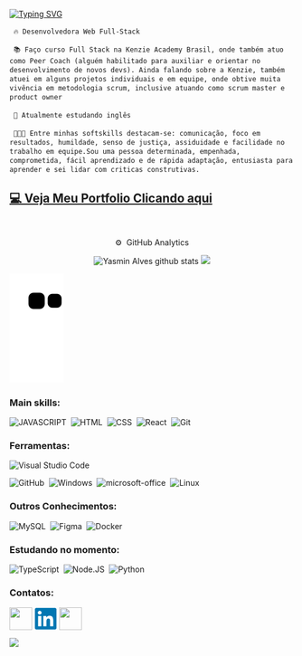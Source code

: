 [![Typing SVG](https://readme-typing-svg.herokuapp.com/?color=F73BE0&size=35&center=true&vCenter=true&width=1000&lines=Olá,+Meu+Nome+é+Yasmin+Alves;Dev+Full+Stack;+:%29)](https://git.io/typing-svg)


  <p>
    
     🔥 Desenvolvedora Web Full-Stack 
  
     📚 Faço curso Full Stack na Kenzie Academy Brasil, onde também atuo como Peer Coach (alguém habilitado para auxiliar e orientar no desenvolvimento de novos devs). Ainda falando sobre a Kenzie, também atuei em alguns projetos individuais e em equipe, onde obtive muita vivência em metodologia scrum, inclusive atuando como scrum master e product owner

     🧠 Atualmente estudando inglês 
      
     👩🏾‍🎓 Entre minhas softskills destacam-se: comunicação, foco em resultados, humildade, senso de justiça, assiduidade e facilidade no trabalho em equipe.Sou uma pessoa determinada, empenhada, comprometida, fácil aprendizado e de rápida adaptação, entusiasta para aprender e sei lidar com criticas construtivas.
    
  </p>

 ## [💻 Veja Meu Portfolio Clicando aqui](https://portifolio-yasminalves16.vercel.app/)                                                        

<br>
 <div>
  <p align=center>⚙️ &nbsp;GitHub Analytics</p>
  <p align="center">
  <img width="51%" src="https://github-readme-stats.vercel.app/api?username=yasminalves16&show_icons=true&count_private=true&hide_border=true&title_color=F73BE0&icon_color=F73BE0&text_color=c9d1d9&bg_color=0d1117" alt="Yasmin Alves github stats" /> 
  <img width="48%" src="https://github-readme-stats.vercel.app/api/top-langs/?username=yasminalves16&layout=compact&hide_border=true&title_color=F73BE0&text_color=F73BE0&bg_color=0d1117" />
  </p>
  </div>
  
  
  ![Snake animation](https://github.com/yasminalves16/yasminalves16/blob/output/github-contribution-grid-snake.svg)
  

### Main skills:
![JAVASCRIPT](https://img.shields.io/badge/-Javascript-0D1117?style=for-the-badge&logo=JavaScript&logoColor=yellow&labelColor=0D1117)&nbsp;
![HTML](https://img.shields.io/badge/-HTML-0D1117?style=for-the-badge&logo=HTML5&labelColor=0D1117)&nbsp;
![CSS](https://img.shields.io/badge/-CSS-0D1117?style=for-the-badge&logo=CSS3&logoColor=1572B6&labelColor=0D1117)&nbsp;
![React](https://img.shields.io/badge/-React-0D1117?style=for-the-badge&logo=react&labelColor=0D1117)&nbsp;
![Git](https://img.shields.io/badge/-Git-0D1117?style=for-the-badge&logo=git&labelColor=0D1117)&nbsp;

### Ferramentas:
![Visual Studio Code](https://img.shields.io/badge/-Visual%20Studio%20Code-0D1117?style=for-the-badge&logo=visual-studio-code&logoColor=007ACC&labelColor=0D1117)&nbsp;
<!-- ![Git](https://img.shields.io/badge/-Git-0D1117?style=for-the-badge&logo=git&labelColor=0D1117)&nbsp; -->
![GitHub](https://img.shields.io/badge/-GitHub-0D1117?style=for-the-badge&logo=github&labelColor=0D1117)&nbsp;
![Windows](https://img.shields.io/badge/-Windows-0D1117?style=for-the-badge&logo=windows&labelColor=0D1117)&nbsp;
![microsoft-office](https://img.shields.io/badge/-microsoft_office-0D1117?style=for-the-badge&logo=microsoft-office&labelColor=0D1117)&nbsp;
![Linux](https://img.shields.io/badge/-Linux-0D1117?style=for-the-badge&logo=linux&labelColor=0D1117)&nbsp;

### Outros Conhecimentos:
![MySQL](https://img.shields.io/badge/-mysql-0D1117?style=for-the-badge&logo=mysql&labelColor=0D1117)&nbsp;
![Figma](https://img.shields.io/badge/-figma-0D1117?style=for-the-badge&logo=figma&labelColor=0D1117)&nbsp;
![Docker](https://img.shields.io/badge/-docker-0D1117?style=for-the-badge&logo=docker&labelColor=0D1117)&nbsp;

### Estudando no momento:
![TypeScript](https://img.shields.io/badge/-TypeScript-0D1117?style=for-the-badge&logo=typescript&labelColor=0D1117&textColor=0D1117)&nbsp;
![Node.JS](https://img.shields.io/badge/-Node.JS-0D1117?style=for-the-badge&logo=node.js&labelColor=0D1117&textColor=0D1117)&nbsp;
![Python](https://img.shields.io/badge/-Python-0D1117?style=for-the-badge&logo=python&labelColor=0D1117&textColor=0D1117)&nbsp;

### Contatos:

<div style="display: inline_block">
  
<a href="mailto:yasmin.alves@outlook.com.br" target="_blank" style="text-decoration:none;"><img align="center"   height="40" width="40" src="https://encrypted-tbn0.gstatic.com/images?q=tbn:ANd9GcTS0M6ggYz32UW39FkUpTPAqSnNOeCR9YDNZ5bN6iog1RE8sLUbsuzt8O-d02CowQ3pS3Q&usqp=CAU"></a>
<a href="https://www.linkedin.com/in/devyasmin/" target="_blank" style="text-decoration:none;" ><img align="center"   height="40" width="40" src="https://raw.githubusercontent.com/devicons/devicon/master/icons/linkedin/linkedin-original.svg"></a>
<a href="https://wa.me/5512983191908" target="_blank" style="text-decoration:none;"><img align="center"   height="40" width="40" src="https://logopng.com.br/logos/whatsapp-33.png"></a>
  
</div>



![](https://komarev.com/ghpvc/?username=yasminalves16)

